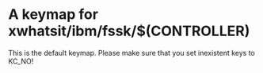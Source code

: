 # A keymap for xwhatsit/ibm/fssk/$(CONTROLLER)

This is the default keymap.
Please make sure that you set inexistent keys to KC_NO!

